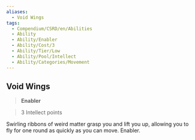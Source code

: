 ```yaml
---
aliases:
  - Void Wings
tags:
  - Compendium/CSRD/en/Abilities
  - Ability
  - Ability/Enabler
  - Ability/Cost/3
  - Ability/Tier/Low
  - Ability/Pool/Intellect
  - Ability/Categories/Movement
---
```

  
    
## Void Wings    
>**Enabler**    
>3 Intellect points  
    
Swirling ribbons of weird matter grasp you and lift you up, allowing you to fly for one round as quickly as you can move. Enabler.